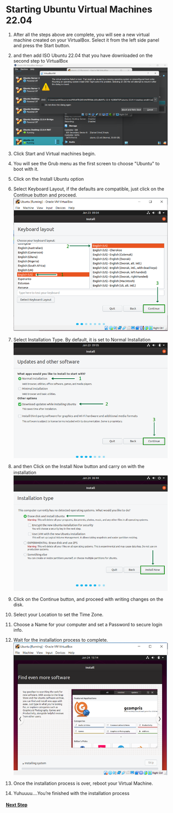 # Starting Ubuntu Virtual Machines 22.04

1. After all the steps above are complete, you will see a new virtual machine created on your VirtualBox. Select it from the left side panel and press the Start button.

2. and then add ISO Ubuntu 22.04 that you have downloaded on the second step to VirtualBox
![ubuntu-1](img/ubuntu/ub1.png)

3. Click Start and Virtual machines begin.
4. You will see the Grub menu as the first screen to choose "Ubuntu" to boot with it.
5. Click on the Install Ubuntu option
6. Select Keyboard Layout, if the defaults are compatible, just click on the Continue button and proceed.
ㅤ![ubuntu-2](img/ubuntu/ub2.png)

7. Select Installation Type. By default, it is set to Normal Installation
ㅤ![ubuntu-3](img/ubuntu/ub3.png)

8. and then Click on the Install Now button and carry on with the installation
ㅤ![ubuntu-4](img/ubuntu/ub4.png)

9. Click on the Continue button, and proceed with writing changes on the disk.
10. Select your Location to set the Time Zone.
11. Choose a Name for your computer and set a Password to secure login info.
12. Wait for the installation process to complete.
![ubuntu-5](img/ubuntu/ub5.png)

13. Once the installation process is over, reboot your Virtual Machine.
14. Yuhuuuu....You’re finished with the installation process

#### <a href='https://github.com/geetoor-maven/pentaho/blob/master/4_INSTALL_JAVA.md'>Next Step</a>